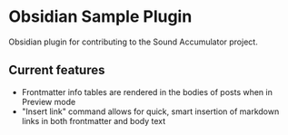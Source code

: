 # Obsidian Sample Plugin

Obsidian plugin for contributing to the Sound Accumulator project.

## Current features

- Frontmatter info tables are rendered in the bodies of posts when in Preview mode
- "Insert link" command allows for quick, smart insertion of markdown links in both frontmatter and body text